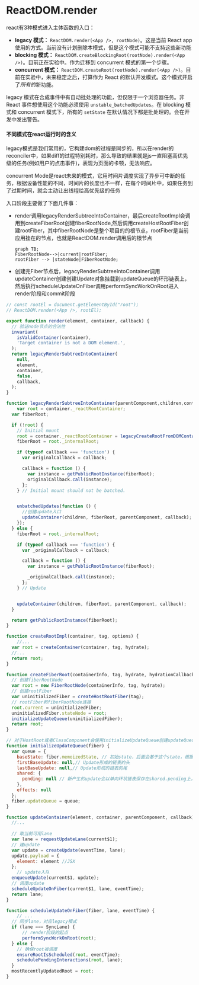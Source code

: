 # ReactDOM.render

react有3种模式进入主体函数的入口：

- **legacy 模式：** `ReactDOM.render(<App />, rootNode)`。这是当前 React app 使用的方式。当前没有计划删除本模式，但是这个模式可能不支持这些新功能
- **blocking 模式：** `ReactDOM.createBlockingRoot(rootNode).render(<App />)`。目前正在实验中。作为迁移到 concurrent 模式的第一个步骤。
- **concurrent 模式：** `ReactDOM.createRoot(rootNode).render(<App />)`。目前在实验中，未来稳定之后，打算作为 React 的默认开发模式。这个模式开启了*所有的*新功能。

legacy 模式在合成事件中有自动批处理的功能，但仅限于一个浏览器任务。非 React 事件想使用这个功能必须使用 `unstable_batchedUpdates`。在 blocking 模式和 concurrent 模式下，所有的 `setState` 在默认情况下都是批处理的。会在开发中发出警告。

#### 不同模式在react运行时的含义

legacy模式是我们常用的，它构建dom的过程是同步的，所以在render的reconciler中，如果diff的过程特别耗时，那么导致的结果就是js一直阻塞高优先级的任务(例如用户的点击事件)，表现为页面的卡顿，无法响应。

concurrent Mode是react未来的模式，它用时间片调度实现了异步可中断的任务，根据设备性能的不同，时间片的长度也不一样，在每个时间片中，如果任务到了过期时间，就会主动让出线程给高优先级的任务



入口阶段主要做了下面几件事：

- render调用legacyRenderSubtreeIntoContainer，最后createRootImpl会调用到createFiberRoot创建fiberRootNode,然后调用createHostRootFiber创建rootFiber，其中fiberRootNode是整个项目的的根节点，rootFiber是当前应用挂在的节点，也就是ReactDOM.render调用后的根节点

  ``` mermaid
  graph TB;
  FiberRootNode-->|current|rootFiber;
  rootFiber --> |stateNode|FiberRootNode;
  ```

  

- 创建完Fiber节点后，legacyRenderSubtreeIntoContainer调用updateContainer创建创建Update对象挂载到updateQueue的环形链表上，然后执行scheduleUpdateOnFiber调用performSyncWorkOnRoot进入render阶段和commit阶段

```javascript
// const rootEl = document.getElementById("root");
// ReactDOM.render(<App />, rootEl);

export function render(element, container, callback) {
  // 验证node节点的合法性
  invariant(
    isValidContainer(container),
    'Target container is not a DOM element.',
  );
  return legacyRenderSubtreeIntoContainer(
    null,
    element,
    container,
    false,
    callback,
  );
}

function legacyRenderSubtreeIntoContainer(parentComponent,children,container,forceHydrate,callback) {
	var root = container._reactRootContainer;
  var fiberRoot;

  if (!root) {
    // Initial mount
    root = container._reactRootContainer = legacyCreateRootFromDOMContainer(container, forceHydrate);
    fiberRoot = root._internalRoot;

    if (typeof callback === 'function') {
      var originalCallback = callback;

      callback = function () {
        var instance = getPublicRootInstance(fiberRoot);
        originalCallback.call(instance);
      };
    } // Initial mount should not be batched.


    unbatchedUpdates(function () {
      //创建update入口
      updateContainer(children, fiberRoot, parentComponent, callback);
    });
  } else {
    fiberRoot = root._internalRoot;

    if (typeof callback === 'function') {
      var _originalCallback = callback;

      callback = function () {
        var instance = getPublicRootInstance(fiberRoot);

        _originalCallback.call(instance);
      };
    } // Update


    updateContainer(children, fiberRoot, parentComponent, callback);
  }

  return getPublicRootInstance(fiberRoot);
}

function createRootImpl(container, tag, options) {
	//...
  var root = createContainer(container, tag, hydrate);
  //...
  return root;
}

function createFiberRoot(containerInfo, tag, hydrate, hydrationCallbacks) {
  // 创建fiberRootNode
  var root = new FiberRootNode(containerInfo, tag, hydrate);
  // 创建rootFiber
  var uninitializedFiber = createHostRootFiber(tag);
  // rootFiber和fiberRootNode连接
  root.current = uninitializedFiber;
  uninitializedFiber.stateNode = root;
  initializeUpdateQueue(uninitializedFiber);
  return root;
}

// 对于HostRoot或者ClassComponent会使用initializeUpdateQueue创建updateQueue，然后将updateQueue挂载到fiber节点上
function initializeUpdateQueue(fiber) {
  var queue = {
    baseState: fiber.memoizedState, // 初始state，后面会基于这个state，根据Update计算新的state
    firstBaseUpdate: null,// Update形成的链表的头
    lastBaseUpdate: null,// Update形成的链表的尾
    shared: {
      pending: null // 新产生的update会以单向环状链表保存在shared.pending上，计算state的时候会剪开这个环状链表，并且连接在lastBaseUpdate后
    },
    effects: null
  };
  fiber.updateQueue = queue;
}

function updateContainer(element, container, parentComponent, callback) {
  //...
  
  // 取当前可用lane
  var lane = requestUpdateLane(current$1);
  // 建update
  var update = createUpdate(eventTime, lane); 
  update.payload = {
    element: element //JSX
  };
	// update入队
  enqueueUpdate(current$1, update);
  // 调度update
  scheduleUpdateOnFiber(current$1, lane, eventTime);
  return lane;
}

function scheduleUpdateOnFiber(fiber, lane, eventTime) {
	// ...
  // 同步lane，对应legacy模式
  if (lane === SyncLane) {
      // render阶段的起点
      performSyncWorkOnRoot(root);
  } else {
    // 确保root被调度
    ensureRootIsScheduled(root, eventTime);
    schedulePendingInteractions(root, lane);
  }
  mostRecentlyUpdatedRoot = root;
}

```